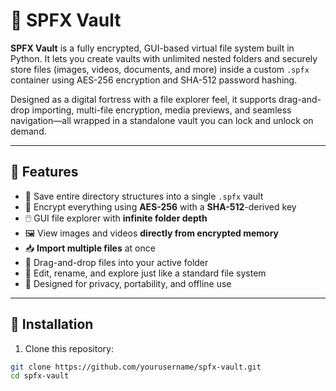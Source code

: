 # 🔐 SPFX Vault

**SPFX Vault** is a fully encrypted, GUI-based virtual file system built in Python. It lets you create vaults with unlimited nested folders and securely store files (images, videos, documents, and more) inside a custom `.spfx` container using AES-256 encryption and SHA-512 password hashing.

Designed as a digital fortress with a file explorer feel, it supports drag-and-drop importing, multi-file encryption, media previews, and seamless navigation—all wrapped in a standalone vault you can lock and unlock on demand.

---

## 🚀 Features

- 💾 Save entire directory structures into a single `.spfx` vault
- 🔐 Encrypt everything using **AES-256** with a **SHA-512**-derived key
- 🖱️ GUI file explorer with **infinite folder depth**
- 🖼️ View images and videos **directly from encrypted memory**
- 📥 **Import multiple files** at once
- 🧲 Drag-and-drop files into your active folder
- 🔁 Edit, rename, and explore just like a standard file system
- 🧠 Designed for privacy, portability, and offline use

---



## 🔧 Installation

1. Clone this repository:

```bash
git clone https://github.com/yourusername/spfx-vault.git
cd spfx-vault
